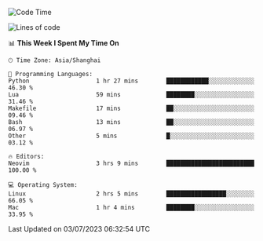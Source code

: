 <!--START_SECTION:waka-->
![Code Time](http://img.shields.io/badge/Code%20Time-1%2C412%20hrs%2038%20mins-blue)

![Lines of code](https://img.shields.io/badge/From%20Hello%20World%20I%27ve%20Written-261.8%20thousand%20lines%20of%20code-blue)

📊 **This Week I Spent My Time On** 

```text
🕑︎ Time Zone: Asia/Shanghai

💬 Programming Languages: 
Python                   1 hr 27 mins        ████████████░░░░░░░░░░░░░   46.30 % 
Lua                      59 mins             ████████░░░░░░░░░░░░░░░░░   31.46 % 
Makefile                 17 mins             ██░░░░░░░░░░░░░░░░░░░░░░░   09.46 % 
Bash                     13 mins             ██░░░░░░░░░░░░░░░░░░░░░░░   06.97 % 
Other                    5 mins              █░░░░░░░░░░░░░░░░░░░░░░░░   03.12 % 

🔥 Editors: 
Neovim                   3 hrs 9 mins        █████████████████████████   100.00 % 

💻 Operating System: 
Linux                    2 hrs 5 mins        █████████████████░░░░░░░░   66.05 % 
Mac                      1 hr 4 mins         ████████░░░░░░░░░░░░░░░░░   33.95 % 
```


 Last Updated on 03/07/2023 06:32:54 UTC
<!--END_SECTION:waka-->

